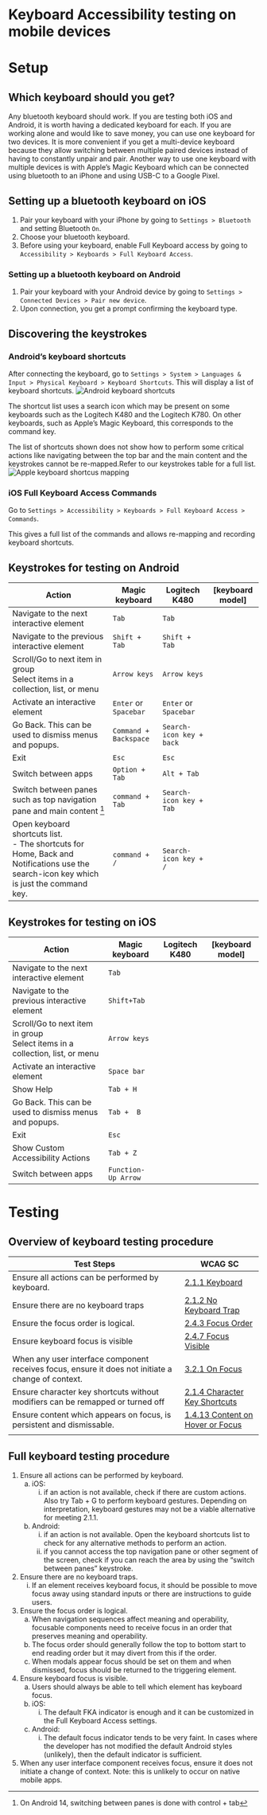 # Keyboard Accessibility testing on mobile devices

# Setup
## Which keyboard should you get?
Any bluetooth keyboard should work. If you are testing both iOS and Android, it is worth having a dedicated keyboard for each. If you are working alone and would like to save money, you can use one keyboard for two devices. It is more convenient if you get a multi-device keyboard because they allow switching between multiple paired devices instead of having to constantly unpair and pair. Another way to use one keyboard with multiple devices is with Apple’s Magic Keyboard which can be connected using bluetooth to an iPhone and using USB-C to a Google Pixel.

## Setting up a bluetooth keyboard on iOS
1. Pair your keyboard with your iPhone by going to `Settings > Bluetooth` and setting Bluetooth `On`.
2. Choose your bluetooth keyboard.
3. Before using your keyboard, enable Full Keyboard access by going to `Accessibility > Keyboards > Full Keyboard Access`.

### Setting up a bluetooth keyboard on Android
1. Pair your keyboard with your Android device by going to `Settings > Connected Devices > Pair new device`. 
2. Upon connection, you get a prompt confirming the keyboard type.

## Discovering the keystrokes
### Android’s keyboard shortcuts
After connecting the keyboard, go to `Settings > System > Languages & Input > Physical Keyboard > Keyboard Shortcuts`.
This will display a list of keyboard shortcuts.
![Android keyboard shortcuts](images/image1.png)

The shortcut list uses a search icon which may be present on some keyboards such as the Logitech K480 and the Logitech K780. On other keyboards, such as Apple’s Magic Keyboard, this corresponds to the command key. 

The list of shortcuts shown does not show how to perform some critical actions like navigating between the top bar and the main content and the keystrokes cannot be re-mapped.Refer to our keystrokes table for a full list.
![Apple keyboard shortcus mapping](images/image2.png)

### iOS Full Keyboard Access Commands
Go to `Settings > Accessibility > Keyboards > Full Keyboard Access > Commands`.

This gives a full list of the commands and allows re-mapping and recording keyboard shortcuts.

## Keystrokes for testing on Android

|                                                                    Action                                                                    |     Magic keyboard    |      Logitech K480       | [keyboard model] |
|----------------------------------------------------------------------------------------------------------------------------------------------|-----------------------|--------------------------|------------------|
| Navigate to the next interactive element                                                                                                     | `Tab`                 | `Tab`                    |                  |
| Navigate to the previous interactive element                                                                                                 | `Shift + Tab`         | `Shift + Tab`            |                  |
| Scroll/Go to next item in group <br /> Select items in a collection, list, or menu                                                           | `Arrow keys`          | `Arrow keys`             |                  |
| Activate an interactive element                                                                                                              | `Enter` or `Spacebar` | `Enter` or `Spacebar`    |                  |
| Go Back. This can be used to dismiss menus and popups.                                                                                       | `Command + Backspace` | `Search-icon key + back` |                  |
| Exit                                                                                                                                         | `Esc`                 | `Esc`                    |                  |
| Switch between apps                                                                                                                          | `Option + Tab`        | `Alt + Tab`              |                  |
| Switch between panes such as top navigation pane and main content [^1]                                                                       | `command + Tab`       | `Search-icon key + Tab`  |                  |
| Open keyboard shortcuts list. <br /> - The shortcuts for Home, Back and Notifications use the search-icon key which is just the command key. | `command + /`         | `Search-icon key + /`    |                  |

[^1]: On Android 14, switching between panes is done with control + tab

## Keystrokes for testing on iOS

|                                       Action                                       |    Magic keyboard   | Logitech K480 | [keyboard model] |
|------------------------------------------------------------------------------------|---------------------|---------------|------------------|
| Navigate to the next interactive element                                           | `Tab`               |               |                  |
| Navigate to the previous interactive element                                       | `Shift+Tab`         |               |                  |
| Scroll/Go to next item in group <br /> Select items in a collection, list, or menu | `Arrow keys`        |               |                  |
| Activate an interactive element                                                    | `Space bar`         |               |                  |
| Show Help                                                                          | `Tab + H`           |               |                  |
| Go Back. This can be used to dismiss menus and popups.                             | `Tab +  B`          |               |                  |
| Exit                                                                               | `Esc`               |               |                  |
| Show Custom Accessibility Actions                                                  | `Tab + Z`           |               |                  |
| Switch between apps                                                                | `Function-Up Arrow` |               |                  |


# Testing
## Overview of keyboard testing procedure
|                                             Test Steps                                             |                                WCAG SC                                 |
|----------------------------------------------------------------------------------------------------|------------------------------------------------------------------------|
| Ensure all actions can be performed by keyboard.                                                   | [2.1.1 Keyboard](https://www.w3.org/WAI/WCAG21/Understanding/keyboard) |
| Ensure there are no keyboard traps                                                                 | [2.1.2 No Keyboard Trap](https://www.w3.org/WAI/WCAG21/Understanding/no-keyboard-trap) |
| Ensure the focus order is logical.                                                                 | [2.4.3 Focus Order](https://www.w3.org/WAI/WCAG21/Understanding/focus-order) |
| Ensure keyboard focus is visible                                                                   | [2.4.7 Focus Visible](https://www.w3.org/WAI/WCAG21/Understanding/focus-visible) |
| When any user interface component receives focus, ensure it does not initiate a change of context. | [3.2.1 On Focus](https://www.w3.org/WAI/WCAG21/Understanding/on-focus) |
| Ensure character key shortcuts without modifiers can be remapped or turned off                     | [2.1.4 Character Key Shortcuts](https://www.w3.org/WAI/WCAG21/Understanding/character-key-shortcuts) |
| Ensure content which appears on focus, is persistent and dismissable.                              | [1.4.13 Content on Hover or Focus](https://www.w3.org/WAI/WCAG21/Understanding/content-on-hover-or-focus) |
|                                                                                                    |                                                                        |

## Full keyboard testing procedure

<ol start="1" type="1">
	<li>Ensure all actions can be performed by keyboard.
		<ol start="1" type="a">
			<li>iOS:
				<ol start="1" type="i">
					<li>if an action is not available, check if there are custom actions. Also try Tab + G to perform keyboard gestures. Depending on interpretation, keyboard gestures may not be a viable alternative for meeting 2.1.1.</li>
				</ol>
			</li>
			<li>Android:
				<ol start="1" type="i">
					<li>if an action is not available. Open the  keyboard shortcuts list to check for any alternative methods to perform an action.</li>
					<li>if you cannot access the top navigation pane or other segment of the screen, check if you can reach the area by using the “switch between panes” keystroke.</li>
				</ol>
			</li>
		</ol>
	</li>
	<li>Ensure there are no keyboard traps.
		<ol start="1" type="i">
			<li>If an element receives keyboard focus, it should be possible to move focus away using standard inputs or there are instructions to guide users.</li>
		</ol>
	</li>
	<li>Ensure the focus order is logical.
		<ol start="1" type="a">
			<li>When navigation sequences affect meaning and operability, focusable components need to receive focus in an order that preserves meaning and operability.</li>
			<li>The focus order should generally follow the top to bottom start to end reading order but it may divert from this if the order.</li>
			<li>When modals appear focus should be set on them and when dismissed, focus should be returned to the triggering element.</li>
		</ol>
	 </li>
	<li>Ensure keyboard focus is visible.
		<ol start="1" type="a">
			<li>Users should always be able to tell which element has keyboard focus.</li>
			<li>iOS:
			<ol start="1" type="i">
				<li>The default FKA indicator is enough and it can be customized in the Full Keyboard Access settings. </li>
			</ol>
			</li>
			<li>Android:
				<ol start="1" type="i">
					<li>The default focus indicator tends to be very faint. In cases where the developer has not modified the default Android styles (unlikely), then the default indicator is sufficient.</li>
				</ol>
			</li>
		</ol>
		<li>When any user interface component receives focus, ensure it does not initiate a change of context. Note: this is unlikely to occur on native mobile apps.</li>

</ol>

